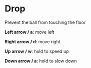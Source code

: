 # Drop
Prevent the ball from touching the floor

**Left arrow / a**: move left

**Right arrow / d**: move right

**Up arrow / w**: hold to speed up

**Down arrow / a**: hold to slow down